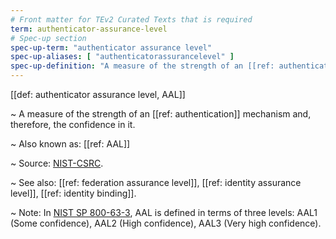 ```yaml
---
# Front matter for TEv2 Curated Texts that is required
term: authenticator-assurance-level
# Spec-up section
spec-up-term: "authenticator assurance level"
spec-up-aliases: [ "authenticatorassurancelevel" ]
spec-up-definition: "A measure of the strength of an [[ref: authentication]] mechanism and, therefore, the confidence in it."
---
```



[[def: authenticator assurance level, AAL]]

~ A measure of the strength of an [[ref: authentication]] mechanism and, therefore, the confidence in it.

~ Also known as: [[ref: AAL]]

~ Source: [NIST-CSRC](https://csrc.nist.gov/glossary/term/authenticator_assurance_level).

~ See also: [[ref: federation assurance level]], [[ref: identity assurance level]], [[ref: identity binding]].

~ Note: In [NIST SP 800-63-3](https://pages.nist.gov/800-63-3/sp800-63-3.html), AAL is defined in terms of three levels: AAL1 (Some confidence), AAL2 (High confidence), AAL3 (Very high confidence).
